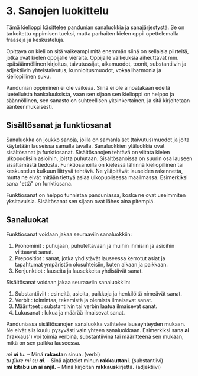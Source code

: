 
# 3. Sanojen luokittelu

Tämä kielioppi käsittelee pandunian sanaluokkia ja sanajärjestystä. 
Se on tarkoitettu oppimisen tueksi,
mutta parhaiten kielen oppii opettelemalla fraaseja ja keskusteluja.

Opittava on kieli on sitä vaikeampi
mitä enemmän siinä on sellaisia piirteitä, jotka ovat kielen oppijalle vieraita.
Oppijalle vaikeuksia aiheuttavat mm.
epäsäännöllinen kirjoitus, taivutussijat, aikamuodot, toonit, substantiivin ja adjektiivin yhteistaivutus,
kunnioitusmuodot, vokaaliharmonia ja kieliopillinen suku.

Pandunian oppiminen ei ole vaikeaa.
Siinä ei ole ainoatakaan edellä luetelluista hankaluuksista,
vaan sen sijaan sen kielioppi on helppo ja säännöllinen, sen sanasto on suhteellisen yksinkertainen, ja sitä kirjoitetaan äänteenmukaisesti.

## Sisältösanat ja funktiosanat

Sanaluokka on joukko sanoja, joilla on samanlaiset (taivutus)muodot ja joita käytetään lauseissa samalla tavalla.
Sanaluokkien yläluokkia ovat sisältösanat ja funktiosanat.
Sisältösanojen tehtävä on viitata kielen ulkopuolisiin asioihin, joista puhutaan.
Sisältösanoissa on suurin osa lauseen sisältämästä tiedosta.
Funktiosanoilla on kielessä lähinnä kieliopillinen tai keskustelun kulkuun liittyvä tehtävä.
Ne ylläpitävät lauseiden rakennetta,
mutta ne eivät mitään tiettyä asiaa ulkopuolisessa maailmassa.
Esimerkiksi sana "että" on funktiosana.

Funktiosanat on helppo tunnistaa panduniassa, koska ne ovat useimmiten yksitavuisia.
Sisältösanat sen sijaan ovat lähes aina pitempiä.

## Sanaluokat

Funktiosanat voidaan jakaa seuraaviin sanaluokkiin:

1. Pronominit : puhujaan, puhuteltavaan ja muihin ihmisiin ja asioihin viittaavat sanat.
2. Prepositiot : sanat, jotka yhdistävät lauseessa kerrotut asiat ja tapahtumat ympäristön olosuhteisiin, kuten aikaan ja paikkaan.
3. Konjunktiot : lauseita ja lausekkeita yhdistävät sanat.

Sisältösanat voidaan jakaa seuraaviin sanaluokkiin:

1. Substantiiviit : esineitä, asioita, paikkoja ja henkilöitä nimeävät sanat.
2. Verbit : toimintaa, tekemistä ja olemista ilmaisevat sanat.
3. Määritteet : substantiivin tai verbin laatua ilmaisevat sanat.
4. Lukusanat : lukua ja määrää ilmaisevat sanat.

Panduniassa sisältösanojen sanaluokka vaihtelee lauseyhteyden mukaan.
Ne eivät siis kuulu pysyvästi vain yhteen sanaluokkaan.
Esimerkiksi sana
**ai**
('rakkaus') voi toimia verbinä, substantiivina tai määritteenä sen mukaan,
mikä on sen paikka lauseessa.

*mi **ai** tu.*
– Minä **rakastan** sinua. (verbi)  
*tu fikre mi su **ai**.*
– Sinä ajattelet minun **rakkauttani**. (substantiivi)  
**mi kitabu un ai anjil.**
– Minä kirjoitan **rakkaus**kirjettä. (adjektiivi)

